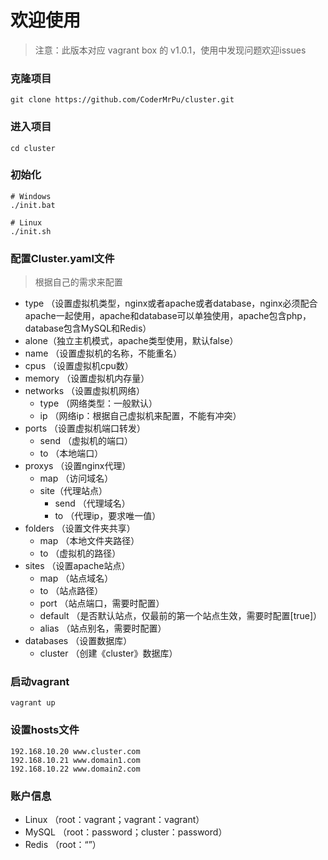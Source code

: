# 欢迎使用

> 注意：此版本对应 vagrant box 的 v1.0.1，使用中发现问题欢迎issues

### 克隆项目

```shell
git clone https://github.com/CoderMrPu/cluster.git
```

### 进入项目

```shell
cd cluster
```

### 初始化

```shell
# Windows
./init.bat

# Linux
./init.sh
```

### 配置Cluster.yaml文件

> 根据自己的需求来配置

- type （设置虚拟机类型，nginx或者apache或者database，nginx必须配合apache一起使用，apache和database可以单独使用，apache包含php，database包含MySQL和Redis）
- alone（独立主机模式，apache类型使用，默认false）
- name （设置虚拟机的名称，不能重名）
- cpus （设置虚拟机cpu数）
- memory （设置虚拟机内存量）
- networks （设置虚拟机网络）
  - type （网络类型：一般默认）
  - ip （网络ip：根据自己虚拟机来配置，不能有冲突）
- ports （设置虚拟机端口转发）
  - send （虚拟机的端口）
  - to （本地端口）
- proxys （设置nginx代理）
  - map （访问域名）
  - site（代理站点）
    - send （代理域名）
    - to （代理ip，要求唯一值）
- folders （设置文件夹共享）
  - map （本地文件夹路径）
  - to （虚拟机的路径）
- sites （设置apache站点）
  - map （站点域名）
  - to （站点路径）
  - port （站点端口，需要时配置）
  - default （是否默认站点，仅最前的第一个站点生效，需要时配置[true]）
  - alias （站点别名，需要时配置）
- databases （设置数据库）
  - cluster （创建《cluster》数据库）

### 启动vagrant

```shell
vagrant up
```

### 设置hosts文件

```
192.168.10.20 www.cluster.com
192.168.10.21 www.domain1.com
192.168.10.22 www.domain2.com
```

### 账户信息

- Linux （root：vagrant；vagrant：vagrant）
- MySQL （root：password；cluster：password）
- Redis （root：“”）

